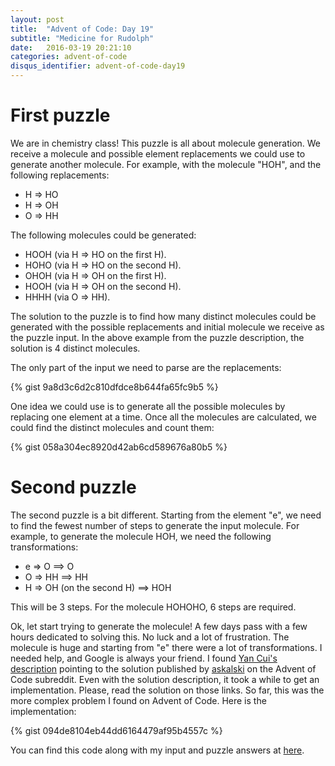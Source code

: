 ```yaml
---
layout: post
title:  "Advent of Code: Day 19"
subtitle: "Medicine for Rudolph"
date:   2016-03-19 20:21:10
categories: advent-of-code
disqus_identifier: advent-of-code-day19
---
```

# First puzzle 
We are in chemistry class! This puzzle is all about molecule generation. We receive a molecule and possible element replacements we could use to generate another molecule. For example, with the molecule "HOH", and the following replacements:

- H => HO
- H => OH
- O => HH

The following molecules could be generated:

- HOOH (via H => HO on the first H).
- HOHO (via H => HO on the second H).
- OHOH (via H => OH on the first H).
- HOOH (via H => OH on the second H).
- HHHH (via O => HH).

The solution to the puzzle is to find how many distinct molecules could be generated with the possible replacements and initial molecule we receive as the puzzle input. In the above example from the puzzle description, the solution is 4 distinct molecules.

The only part of the input we need to parse are the replacements:

{% gist 9a8d3c6d2c810dfdce8b644fa65fc9b5 %}

One idea we could use is to generate all the possible molecules by replacing one element at a time. Once all the molecules are calculated, we could find the distinct molecules and count them:

{% gist 058a304ec8920d42ab6cd589676a80b5 %}

# Second puzzle
The second puzzle is a bit different. Starting from the element "e", we need to find the fewest number of steps to generate the input molecule. For example, to generate the molecule HOH, we need the following transformations:

- e => O ==> O
- O => HH ==> HH
- H => OH (on the second H) ==> HOH

This will be 3 steps. For the molecule HOHOHO, 6 steps are required. 

Ok, let start trying to generate the molecule! A few days pass with a few hours dedicated to solving this. No luck and a lot of frustration. The molecule is huge and starting from "e" there were a lot of transformations. I needed help, and Google is always your friend. I found 
[Yan Cui's description](http://theburningmonk.com/2015/12/advent-of-code-f-day-19/) pointing to the solution published by [askalski](https://www.reddit.com/r/adventofcode/comments/3xflz8/day_19_solutions/cy4etju) on the Advent of Code subreddit. Even with the solution description, it took a while to get an implementation. Please, read the solution on those links. So far, this was the more complex problem I found on Advent of Code. Here is the implementation:

{% gist 094de8104eb44dd6164479af95b4557c %}

You can find this code along with my input and puzzle answers at [here](https://github.com/darienmt/advent-of-code/blob/master/scala/src/main/scala/Day19.sc).